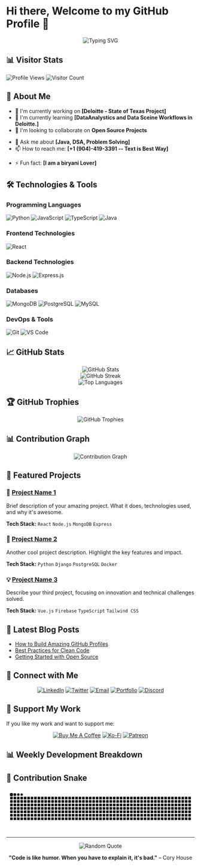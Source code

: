 # Hi there, Welcome to my GitHub Profile 👋

<div align="center">
  <img src="https://readme-typing-svg.herokuapp.com?font=Fira+Code&pause=1000&color=F75C7E&width=435&lines=Full+Stack+Developer;Open+Source+Enthusiast;Always+Learning+New+Things" alt="Typing SVG" />
</div>

## 📊 Visitor Stats
![Profile Views](https://komarev.com/ghpvc/?username=lavanganji&color=blue&style=flat-square&label=Profile+Views)
![Visitor Count](https://visitor-badge.laobi.icu/badge?page_id=lavanganji.lavanganji&title=Visitors)

<!--
<div align="center">
  <img src="https://count.getloli.com/get/@lavanganji?theme=rule34" alt="Visitor Count" />
</div>
-->

## 🚀 About Me

- 🔭 I'm currently working on **[Deloitte - State of Texas Project]**
- 🌱 I'm currently learning **[DataAnalystics and Data Sceine Workflows in Deloitte.]**
- 👯 I'm looking to collaborate on **Open Source Projects**
<!-- - 🤔 I'm looking for help with **[What you need help with]** -->
- 💬 Ask me about **[Java, DSA, Problem Solving]**
- 📫 How to reach me: **[+1 (904)-419-3391 -- Text is Best Way]**
<!-- -- 😄 Pronouns: **[Your pronouns]** -->
- ⚡ Fun fact: **[I am a biryani Lover]**

## 🛠️ Technologies & Tools

### Programming Languages
![Python](https://img.shields.io/badge/-Python-3776AB?style=flat-square&logo=Python&logoColor=white)
![JavaScript](https://img.shields.io/badge/-JavaScript-F7DF1E?style=flat-square&logo=JavaScript&logoColor=black)
![TypeScript](https://img.shields.io/badge/-TypeScript-3178C6?style=flat-square&logo=TypeScript&logoColor=white)
![Java](https://img.shields.io/badge/-Java-007396?style=flat-square&logo=Java&logoColor=white)
<!--![C++](https://img.shields.io/badge/-C++-00599C?style=flat-square&logo=C%2B%2B&logoColor=white) -->

### Frontend Technologies
![React](https://img.shields.io/badge/-React-61DAFB?style=flat-square&logo=React&logoColor=black)
<!-- ![Vue.js](https://img.shields.io/badge/-Vue.js-4FC08D?style=flat-square&logo=Vue.js&logoColor=white)
![HTML5](https://img.shields.io/badge/-HTML5-E34F26?style=flat-square&logo=HTML5&logoColor=white)
![CSS3](https://img.shields.io/badge/-CSS3-1572B6?style=flat-square&logo=CSS3&logoColor=white)
![Sass](https://img.shields.io/badge/-Sass-CC6699?style=flat-square&logo=Sass&logoColor=white) -->

### Backend Technologies
![Node.js](https://img.shields.io/badge/-Node.js-339933?style=flat-square&logo=Node.js&logoColor=white)
![Express.js](https://img.shields.io/badge/-Express.js-000000?style=flat-square&logo=Express&logoColor=white)
<!--![Django](https://img.shields.io/badge/-Django-092E20?style=flat-square&logo=Django&logoColor=white)
![Flask](https://img.shields.io/badge/-Flask-000000?style=flat-square&logo=Flask&logoColor=white) -->

### Databases
![MongoDB](https://img.shields.io/badge/-MongoDB-47A248?style=flat-square&logo=MongoDB&logoColor=white)
![PostgreSQL](https://img.shields.io/badge/-PostgreSQL-336791?style=flat-square&logo=PostgreSQL&logoColor=white)
![MySQL](https://img.shields.io/badge/-MySQL-4479A1?style=flat-square&logo=MySQL&logoColor=white)
<!-- ![Redis](https://img.shields.io/badge/-Redis-DC382D?style=flat-square&logo=Redis&logoColor=white) -->

### DevOps & Tools
<!-- ![Docker](https://img.shields.io/badge/-Docker-2496ED?style=flat-square&logo=Docker&logoColor=white)
![Kubernetes](https://img.shields.io/badge/-Kubernetes-326CE5?style=flat-square&logo=Kubernetes&logoColor=white)
![AWS](https://img.shields.io/badge/-AWS-232F3E?style=flat-square&logo=Amazon-AWS&logoColor=white) -->
![Git](https://img.shields.io/badge/-Git-F05032?style=flat-square&logo=Git&logoColor=white)
![VS Code](https://img.shields.io/badge/-VS_Code-007ACC?style=flat-square&logo=Visual-Studio-Code&logoColor=white)

## 📈 GitHub Stats

<div align="center">
  <img src="https://github-readme-stats.vercel.app/api?username=lavanganji&show_icons=true&theme=tokyonight&count_private=true" alt="GitHub Stats" />
</div>

<div align="center">
  <img src="https://github-readme-streak-stats.herokuapp.com/?user=lavanganji&theme=tokyonight" alt="GitHub Streak" />
</div>

<div align="center">
  <img src="https://github-readme-stats.vercel.app/api/top-langs/?username=lavanganji&layout=compact&theme=tokyonight" alt="Top Languages" />
</div>

## 🏆 GitHub Trophies
<div align="center">
  <img src="https://github-profile-trophy.vercel.app/?username=lavanganji&theme=tokyonight&no-frame=false&no-bg=false&margin-w=4" alt="GitHub Trophies" />
</div>

## 📊 Contribution Graph
<div align="center">
  <img src="https://github-readme-activity-graph.vercel.app/graph?username=lavanganji&theme=tokyo-night" alt="Contribution Graph" />
</div>

## 🌟 Featured Projects

### 🚀 [Project Name 1](https://github.com/lavanganji/project1)
Brief description of your amazing project. What it does, technologies used, and why it's awesome.

**Tech Stack:** `React` `Node.js` `MongoDB` `Express`

### 🎯 [Project Name 2](https://github.com/lavanganji/project2)
Another cool project description. Highlight the key features and impact.

**Tech Stack:** `Python` `Django` `PostgreSQL` `Docker`

### 💡 [Project Name 3](https://github.com/lavanganji/project3)
Describe your third project, focusing on innovation and technical challenges solved.

**Tech Stack:** `Vue.js` `Firebase` `TypeScript` `Tailwind CSS`

## 📝 Latest Blog Posts
<!-- BLOG-POST-LIST:START -->
- [How to Build Amazing GitHub Profiles](https://yourblog.com/post1)
- [Best Practices for Clean Code](https://yourblog.com/post2)
- [Getting Started with Open Source](https://yourblog.com/post3)
<!-- BLOG-POST-LIST:END -->

## 🤝 Connect with Me

<div align="center">
  
[![LinkedIn](https://img.shields.io/badge/-LinkedIn-0077B5?style=for-the-badge&logo=LinkedIn&logoColor=white)](https://linkedin.com/in/yourprofile)
[![Twitter](https://img.shields.io/badge/-Twitter-1DA1F2?style=for-the-badge&logo=Twitter&logoColor=white)](https://twitter.com/yourhandle)
[![Email](https://img.shields.io/badge/-Email-D14836?style=for-the-badge&logo=Gmail&logoColor=white)](mailto:your.email@example.com)
[![Portfolio](https://img.shields.io/badge/-Portfolio-000000?style=for-the-badge&logo=Portfolio&logoColor=white)](https://yourportfolio.com)
[![Discord](https://img.shields.io/badge/-Discord-5865F2?style=for-the-badge&logo=Discord&logoColor=white)](https://discord.gg/yourinvite)

</div>

## 💖 Support My Work

If you like my work and want to support me:

<div align="center">
  
[![Buy Me A Coffee](https://img.shields.io/badge/-Buy%20Me%20A%20Coffee-FFDD00?style=for-the-badge&logo=buy-me-a-coffee&logoColor=black)](https://buymeacoffee.com/yourprofile)
[![Ko-Fi](https://img.shields.io/badge/-Ko--fi-F16061?style=for-the-badge&logo=ko-fi&logoColor=white)](https://ko-fi.com/yourprofile)
[![Patreon](https://img.shields.io/badge/-Patreon-F96854?style=for-the-badge&logo=patreon&logoColor=white)](https://patreon.com/yourprofile)

</div>

## 📊 Weekly Development Breakdown

<!--START_SECTION:waka-->
<!--END_SECTION:waka-->

## 🐍 Contribution Snake

<div align="center">
  <img src="https://raw.githubusercontent.com/lavanganji/lavanganji/output/github-contribution-grid-snake.svg" alt="Snake animation" />
</div>

---

<div align="center">
  <img src="https://quotes-github-readme.vercel.app/api?type=horizontal&theme=tokyonight" alt="Random Quote" />
</div>

<div align="center">
  
**"Code is like humor. When you have to explain it, it's bad."** – Cory House

</div>
